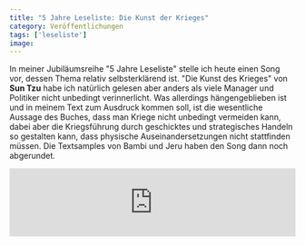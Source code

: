 ```yaml
---
title: "5 Jahre Leseliste: Die Kunst der Krieges"
category: Veröffentlichungen
tags: ['leseliste']
image: 
---
```


In meiner Jubiläumsreihe "5 Jahre Leseliste" stelle ich heute einen Song vor, dessen Thema relativ selbsterklärend ist. "Die Kunst des Krieges" von **Sun Tzu** habe ich natürlich gelesen aber anders als viele Manager und Politiker nicht unbedingt verinnerlicht. Was allerdings hängengeblieben ist und in meinem Text zum Ausdruck kommen soll, ist die wesentliche Aussage des Buches, dass man Kriege nicht unbedingt vermeiden kann, dabei aber die Kriegsführung durch geschicktes und strategisches Handeln so gestalten kann, dass physische Auseinandersetzungen nicht stattfinden müssen. Die Textsamples von Bambi und Jeru haben den Song dann noch abgerundet.  
<iframe style="border: 0; width: 100%; height: 120px;" src="http://bandcamp.com/EmbeddedPlayer/album=1882060340/size=medium/bgcol=ffffff/linkcol=0687f5/t=5/transparent=true/" seamless></iframe>
